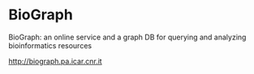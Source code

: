 # BioGraph
BioGraph: an online service and a graph DB for querying and analyzing bioinformatics resources

http://biograph.pa.icar.cnr.it
